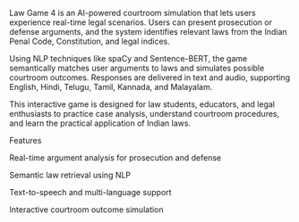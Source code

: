 Law Game 4 is an AI-powered courtroom simulation that lets users experience real-time legal scenarios. Users can present prosecution or defense arguments, and the system identifies relevant laws from the Indian Penal Code, Constitution, and legal indices.

Using NLP techniques like spaCy and Sentence-BERT, the game semantically matches user arguments to laws and simulates possible courtroom outcomes. Responses are delivered in text and audio, supporting English, Hindi, Telugu, Tamil, Kannada, and Malayalam.

This interactive game is designed for law students, educators, and legal enthusiasts to practice case analysis, understand courtroom procedures, and learn the practical application of Indian laws.

Features

Real-time argument analysis for prosecution and defense

Semantic law retrieval using NLP

Text-to-speech and multi-language support

Interactive courtroom outcome simulation
